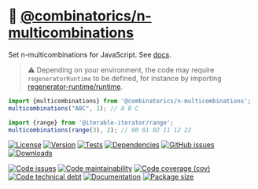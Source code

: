 :rhinoceros: [@combinatorics/n-multicombinations](https://computational-combinatorics.github.io/n-multicombinations)
==

Set n-multicombinations for JavaScript.
See [docs](https://computational-combinatorics.github.io/n-multicombinations/index.html).

> :warning: Depending on your environment, the code may require
> `regeneratorRuntime` to be defined, for instance by importing
> [regenerator-runtime/runtime](https://www.npmjs.com/package/regenerator-runtime).

```js
import {multicombinations} from '@combinatorics/n-multicombinations';
multicombinations("ABC", 1); // A B C

import {range} from '@iterable-iterator/range';
multicombinations(range(3), 2); // 00 01 02 11 12 22
```

[![License](https://img.shields.io/github/license/computational-combinatorics/n-multicombinations.svg)](https://raw.githubusercontent.com/computational-combinatorics/n-multicombinations/main/LICENSE)
[![Version](https://img.shields.io/npm/v/@combinatorics/n-multicombinations.svg)](https://www.npmjs.org/package/@combinatorics/n-multicombinations)
[![Tests](https://img.shields.io/github/workflow/status/computational-combinatorics/n-multicombinations/ci:test?event=push&label=tests)](https://github.com/computational-combinatorics/n-multicombinations/actions/workflows/ci:test.yml?query=branch:main)
[![Dependencies](https://img.shields.io/librariesio/github/computational-combinatorics/n-multicombinations.svg)](https://github.com/computational-combinatorics/n-multicombinations/network/dependencies)
[![GitHub issues](https://img.shields.io/github/issues/computational-combinatorics/n-multicombinations.svg)](https://github.com/computational-combinatorics/n-multicombinations/issues)
[![Downloads](https://img.shields.io/npm/dm/@combinatorics/n-multicombinations.svg)](https://www.npmjs.org/package/@combinatorics/n-multicombinations)

[![Code issues](https://img.shields.io/codeclimate/issues/computational-combinatorics/n-multicombinations.svg)](https://codeclimate.com/github/computational-combinatorics/n-multicombinations/issues)
[![Code maintainability](https://img.shields.io/codeclimate/maintainability/computational-combinatorics/n-multicombinations.svg)](https://codeclimate.com/github/computational-combinatorics/n-multicombinations/trends/churn)
[![Code coverage (cov)](https://img.shields.io/codecov/c/gh/computational-combinatorics/n-multicombinations/main.svg)](https://codecov.io/gh/computational-combinatorics/n-multicombinations)
[![Code technical debt](https://img.shields.io/codeclimate/tech-debt/computational-combinatorics/n-multicombinations.svg)](https://codeclimate.com/github/computational-combinatorics/n-multicombinations/trends/technical_debt)
[![Documentation](https://computational-combinatorics.github.io/n-multicombinations/badge.svg)](https://computational-combinatorics.github.io/n-multicombinations/source.html)
[![Package size](https://img.shields.io/bundlephobia/minzip/@combinatorics/n-multicombinations)](https://bundlephobia.com/result?p=@combinatorics/n-multicombinations)

